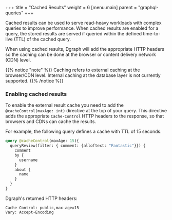 +++
title = "Cached Results"
weight = 6
[menu.main]
    parent = "graphql-queries"
+++

Cached results can be used to serve read-heavy workloads with complex queries to improve performance. When cached results are enabled for a query, the stored results are served if queried within the defined time-to-live (TTL) of the cached query.

When using cached results, Dgraph will add the appropriate HTTP headers so the caching can be done at the browser or content delivery network (CDN) level.


{{% notice "note" %}}
Caching refers to external caching at the browser/CDN level. Internal caching at the database layer is not currently supported.
{{% /notice %}}

### Enabling cached results

To enable the external result cache you need to add the `@cacheControl(maxAge: int)` directive at the top of your query. This directive adds the appropriate `Cache-Control` HTTP headers to the response, so that browsers and CDNs can cache the results.

For example, the following query defines a cache with TTL of 15 seconds.

```graphql
query @cacheControl(maxAge: 15){
  queryReview(filter: { comment: {alloftext: "Fantastic"}}) {
    comment
    by {
      username
    }
    about {
      name
    }
  }
}
```

Dgraph's returned HTTP headers:

```
Cache-Control: public,max-age=15
Vary: Accept-Encoding
```
